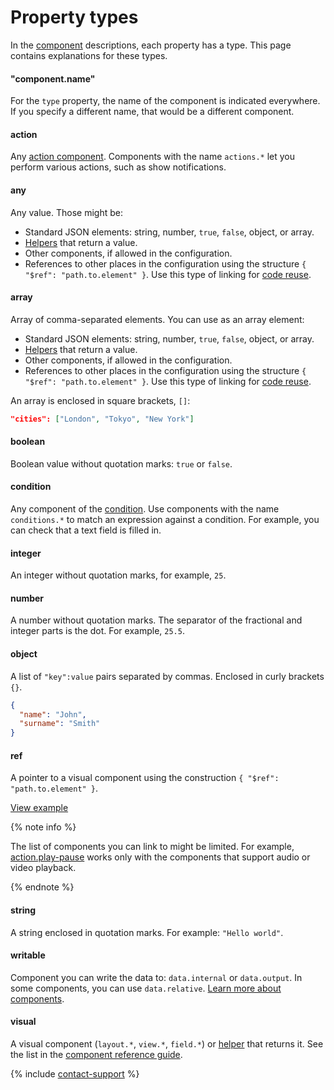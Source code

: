 # Property types

In the [component](../reference/index.md) descriptions, each property has a type. This page contains explanations for these types.

#### "component.name"

For the `type` property, the name of the component is indicated everywhere. If you specify a different name, that would be a different component.

#### action

Any [action component](../reference/actions.md). Components with the name `actions.*` let you perform various actions, such as show notifications.

#### any

Any value. Those might be:

- Standard JSON elements: string, number, `true`, `false`, object, or array.
- [Helpers](../reference/helpers.md) that return a value.
- Other components, if allowed in the configuration.
- References to other places in the configuration using the structure `{ "$ref": "path.to.element" }`. Use this type of linking for [code reuse](../best-practices/reuse.md).

#### array

Array of comma-separated elements. You can use as an array element:

- Standard JSON elements: string, number, `true`, `false`, object, or array.
- [Helpers](../reference/helpers.md) that return a value.
- Other components, if allowed in the configuration.
- References to other places in the configuration using the structure `{ "$ref": "path.to.element" }`. Use this type of linking for [code reuse](../best-practices/reuse.md).

An array is enclosed in square brackets, `[]`:

```json
"cities": ["London", "Tokyo", "New York"]
```

#### boolean

Boolean value without quotation marks: `true` or `false`.

#### condition

Any component of the [condition](../reference/conditions.md). Use components with the name `conditions.*` to match an expression against a condition. For example, you can check that a text field is filled in.

#### integer

An integer without quotation marks, for example, `25`.

#### number

A number without quotation marks. The separator of the fractional and integer parts is the dot. For example, `25.5`.

#### object

A list of `"key":value` pairs separated by commas. Enclosed in curly brackets `{}`.

```json
{
  "name": "John",
  "surname": "Smith"
}
```

#### ref

A pointer to a visual component using the construction `{ "$ref": "path.to.element" }`.

[View example](https://ya.cc/t/AiIEBqw-3YbMBH)

{% note info %}

The list of components you can link to might be limited. For example, [action.play-pause](../reference/action.play-pause.md) works only with the components that support audio or video playback.

{% endnote %}

#### string

A string enclosed in quotation marks. For example: `"Hello world"`.

#### writable

Component you can write the data to: `data.internal` or `data.output`. In some components, you can use `data.relative`. [Learn more about components](../operations/work-with-data.md).

#### visual

A visual component (`layout.*`, `view.*`, `field.*`) or [helper](../reference/helpers.md) that returns it. See the list in the [component reference guide](../reference/index.md).

{% include [contact-support](../_includes/contact-support.md) %}